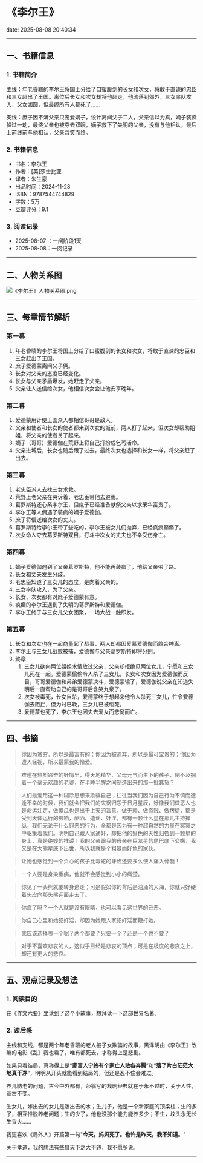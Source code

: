 # 《李尔王》

date: 2025-08-08 20:40:34

---

## 一、书籍信息

### 1. 书籍简介

主线：年老昏聩的李尔王将国土分给了口蜜腹剑的长女和次女，将敢于直谏的忠臣和三女赶出了王国。离位后长女和次女却将他赶走，他流落到郊外，三女率队攻入，父女团圆，但最终所有人都死了……

支线：庶子因不满父亲只宠爱嫡子，设计离间父子二人，父亲信以为真，嫡子装疯躲过一劫，最终父亲也被夺去双眼，嫡子救下了失明的父亲，没有与他相认，最后上前线前与他相认，父亲含笑而终。

### 2. 书籍信息

- 书名：李尔王
- 作者：​[英]莎士比亚
- 译者：朱生豪
- 出品时间：2024-11-28
- ISBN：9787544744829
- 字数：5万
- [豆瓣评分：9.1](https://book.douban.com/subject/25773582/)

### 3. 阅读记录

- 2025-08-07 ：一阅阶段1天
- 2025-08-08：一阅记录

---

## 二、人物关系图

![《李尔王》人物关系图.png](https://s21.ax1x.com/2025/08/08/pVaDJw8.png)

---

## 三、每章情节解析

### 第一幕

1. 年老昏聩的李尔王将国土分给了口蜜腹剑的长女和次女，将敢于直谏的忠臣和三女赶出了王国。
2. 庶子爱德蒙离间父子俩。
3. 长女对父亲的态度已经变化。
4. 长女与父亲矛盾爆发，她赶走了父亲。
5. 父亲让人送信给次女，他相信次女会让他安享晚年。

### 第二幕

1. 爱德蒙用计使王国众人都相信哥哥是敌人。
2. 父亲和使者和长女的使者都来到次女的城前，两人打了起来，但次女却帮助姐姐，将父亲的使者关了起来。
3. 嫡子（哥哥）爱德伽在荒野上将自己打扮成乞丐活命。
4. 父亲进城后，长女也随后跟了过去，最终次女也选择和长女一样，将父亲赶了出去。

### 第三幕

1. 老忠臣派人去找三女求救。
2. 荒野上老父亲在哭诉着，老忠臣带他去避雨。
3. 葛罗斯特还心系李尔王，但庶子已经准备献祭父亲以求荣华富贵了。
4. 李尔王等人偶遇了装疯的嫡子爱德伽。
5. 庶子将信送给次女的丈夫。
6. 葛罗斯特给李尔王带了些吃的，李尔王被女儿们抛弃，已经疯疯癫癫了。
7. 次女命人夺去葛罗斯特双目，打斗中次女的丈夫也不幸受伤身亡。

### 第四幕

1. 嫡子爱德伽遇到了父亲葛罗斯特，他不能再装疯了，他给父亲带了路。
2. 长女和丈夫发生分歧。
3. 老忠臣知道了三女儿的态度，是向着父亲的。
4. 三女率队攻入，为了父亲。
5. 长女、次女都有对庶子爱德蒙有意。
6. 疯癫的李尔王遇到了失明的葛罗斯特和爱德伽。
7. 李尔王终于与三女儿父女团聚，一场大战一触即发。


### 第五幕

1. 长女和次女也在一起商量起了战事，两人却都因爱慕爱德伽而貌合神离。
2. 李尔王与三女儿战败被捕，爱德伽与父亲葛罗斯特即将分别。
3. 终章
   1. 三女儿欲向两位姐姐求情放过父亲，父亲却拒绝见两位女儿，宁愿和三女儿死在一起。爱德蒙偷偷令人杀了三女儿，长女和次女因为爱德伽而反目，哥哥爱德伽和弟弟爱德蒙决斗，爱德蒙输了，爱德伽说父亲在知道失明后一直帮助自己的是哥哥后含笑九泉了。
   2. 次女被毒死，长女自杀，爱德蒙终于想起来他令人杀死三女儿，忙令爱德伽去阻拦，但为时已晚，三女儿已被缢死。
   3. 爱德蒙也死了，李尔王也因失去爱女而悲恸而亡。

---

## 四、书摘

> 你因为贫穷，所以是最富有的；你因为被遗弃，所以是最可宝贵的；你因为遭人轻视，所以最蒙我的怜爱。

> 难道在热烈兴奋的奸情里，得天地精华、父母元气而生下的孩子，倒不及拥着一个毫无欢趣的老婆，在半睡半醒之间制造出来的那一批蠢货？

> 人们最爱用这一种糊涂思想来欺骗自己；往往当我们因为自己行为不慎而遭逢不幸的时候，我们就会把我们的灾祸归怨于日月星辰，好像我们做恶人也是命运注定，做傻瓜也是出于上天的旨意，做无赖、做盗贼、做叛徒，都是受到天体运行的影响，酗酒、造谣、奸淫，都有一颗什么星在那儿主持操纵，我们无论干什么罪恶的行为，全都是因为有一种超自然的力量在冥冥之中驱策着我们。明明自己跟人家通奸，却把他的好色的天性归咎到一颗星的身上，真是绝妙的推诿！我的父亲跟我的母亲在巨龙星的尾巴底下交媾，我又是在大熊星底下出世，所以我就是个粗暴而好色的家伙。

> 让她也感觉到一个负心的孩子比毒蛇的牙齿还要多么使人痛入骨髓！

> 一个人要是身染重病，他就不会感觉到小小的痛楚。

> 你见了一头熊就要转身逃走；可是假如你的背后是汹涌的大海，你就只好硬着头皮向那头熊迎面走去了。

> 你疯了吗？一个人就是没有眼睛，也可以看见这世界的丑恶。

> 你自己心里和她犯奸淫，却因为她跟人家犯奸淫而鞭打她。

> 我应该选择哪一个呢？两个都要？只要一个？还是一个也不要？

> 对于不喜欢悲哀的人，这似乎已经是悲哀的顶点；可是在极度的悲哀之上，却还有更大的悲哀。

---

## 五、观点记录及想法

### 1. 阅读目的

在《作文六要》里读到了这个小故事，想拜读一下这部世界名著。

### 2. 读后感

主线和支线，都是两个年老昏聩的老人被子女欺骗的故事，黑泽明由《李尔王》改编的电影《乱》我也看了，唯有都死去，才称得上是悲剧。

如果只看结局，真称得上是“**家富人宁终有个家亡人散各奔腾**”和“**落了片白茫茫大地真干净**”，明明从开头就能看到结局的，但还是忍不住会难过。

养儿防老的问题，古今中外都有，莎翁写的戏剧经典就在于永不过时，关于人性，亘古不变。

生女儿，嫁出去的女儿是泼出去的水；生儿子，他是一个新家庭的顶梁柱；生的多了，相互推脱养老问题；生的少了，他也没那个能力能养多少；不生，坟头永无长生香火……

我更喜欢《局外人》开篇第一句‌"**今天，妈妈死了。也许是昨天，我不知道。**"‌

关于孝道，我的想法有些冒天下之大不韪，我不愿多说。

---